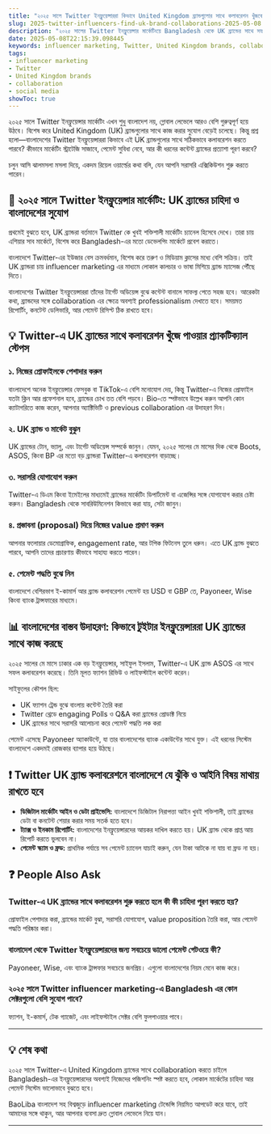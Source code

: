 ```yaml
---
title: "২০২৫ সালে Twitter ইনফ্লুয়েন্সাররা কিভাবে United Kingdom ব্র্যান্ডগুলোর সাথে কলাবরেশন খুঁজবে: Bangladesh দৃষ্টিভঙ্গি"
slug: 2025-twitter-influencers-find-uk-brand-collaborations-2025-05-08
description: "২০২৫ সালের Twitter ইনফ্লুয়েন্সার মার্কেটিংয়ে Bangladesh থেকে UK ব্র্যান্ডের সাথে সফল কলাবরেশন করার স্ট্রাটেজি, স্থানীয় পেমেন্ট পদ্ধতি, ও বাস্তব উদাহরণ নিয়ে বিশদ আলোচনা।"
date: 2025-05-08T22:15:39.098445
keywords: influencer marketing, Twitter, United Kingdom brands, collaboration, social media
tags:
- influencer marketing
- Twitter
- United Kingdom brands
- collaboration
- social media
showToc: true
---
```


২০২৫ সালে Twitter ইনফ্লুয়েন্সার মার্কেটিং এখন শুধু বাংলাদেশ নয়, গ্লোবাল লেভেলে আরও বেশি গুরুত্বপূর্ণ হয়ে উঠবে। বিশেষ করে United Kingdom (UK) ব্র্যান্ডগুলোর সাথে কাজ করার সুযোগ বেড়েই চলেছে। কিন্তু প্রশ্ন হলো—বাংলাদেশের Twitter ইনফ্লুয়েন্সাররা কিভাবে এই UK ব্র্যান্ডগুলোর সাথে সঠিকভাবে কলাবরেশন করতে পারবে? কীভাবে মার্কেটিং স্ট্রাটেজি সাজাবে, পেমেন্ট সুবিধা নেবে, আর কী ধরনের কন্টেন্ট ব্র্যান্ডের প্রত্যাশা পূরণ করবে?

চলুন আসি ঝালমসলা মসলা দিয়ে, একদম রিয়েল ওয়ার্ল্ডের কথা বলি, যেন আপনি সরাসরি এক্সিকিউশন শুরু করতে পারেন।

## 📢 ২০২৫ সালে Twitter ইনফ্লুয়েন্সার মার্কেটিং: UK ব্র্যান্ডের চাহিদা ও বাংলাদেশের সুযোগ

প্রথমেই বুঝতে হবে, UK ব্র্যান্ডরা বর্তমানে Twitter কে খুবই শক্তিশালী মার্কেটিং চ্যানেল হিসেবে দেখে। তারা চায় এশিয়ার সাব মার্কেটে, বিশেষ করে Bangladesh-এর মতো ডেভেলপিং মার্কেটে প্রবেশ করাতে।

বাংলাদেশে Twitter-এর ইউজার বেস ক্রমবর্ধমান, বিশেষ করে তরুণ ও মিডিয়াম ক্লাসের মধ্যে বেশি সক্রিয়। তাই UK ব্র্যান্ডরা চায় influencer marketing এর মাধ্যমে লোকাল কালচার ও ভাষা মিশিয়ে ব্র্যান্ড ম্যাসেজ পৌঁছে দিতে। 

বাংলাদেশের Twitter ইনফ্লুয়েন্সাররা তাঁদের টার্গেট অডিয়েন্স বুঝে কন্টেন্ট বানালে সাফল্য পেতে সহজ হবে। আরেকটা কথা, ব্র্যান্ডদের সঙ্গে collaboration এর ক্ষেত্রে অবশ্যই professionalism দেখাতে হবে। সময়মত রিপোর্টিং, কনটেন্ট ডেলিভারি, আর পেমেন্ট রিসিপ্ট ঠিক রাখতে হবে।

## 💡 Twitter-এ UK ব্র্যান্ডের সাথে কলাবরেশন খুঁজে পাওয়ার প্র্যাকটিক্যাল স্টেপস

### ১. নিজের প্রোফাইলকে পেশাদার করুন

বাংলাদেশে অনেক ইনফ্লুয়েন্সার ফেসবুক বা TikTok-এ বেশি মনোযোগ দেয়, কিন্তু Twitter-এ নিজের প্রোফাইল যতটা ক্লিন আর প্রফেশনাল হবে, ব্র্যান্ডের চোখ তত বেশি পড়বে। Bio-তে স্পষ্টভাবে উল্লেখ করুন আপনি কোন ক্যাটাগরিতে কাজ করেন, আপনার অ্যাক্টিভিটি ও previous collaboration এর উদাহরণ দিন।

### ২. UK ব্র্যান্ড ও মার্কেট বুঝুন

UK ব্র্যান্ডের টোন, ভ্যালু, এবং টার্গেট অডিয়েন্স সম্পর্কে জানুন। যেমন, ২০২৫ সালের মে মাসের দিক থেকে Boots, ASOS, কিংবা BP এর মতো বড় ব্র্যান্ডরা Twitter-এ কলাবরেশন বাড়াচ্ছে।

### ৩. সরাসরি যোগাযোগ করুন

Twitter-এ ডিএম কিংবা ইমেইলের মাধ্যমেই ব্র্যান্ডের মার্কেটিং ডিপার্টমেন্ট বা এজেন্সির সঙ্গে যোগাযোগ করার চেষ্টা করুন। Bangladesh থেকে সাবরিউমিনেশন কিভাবে করা যায়, সেটা জানুন।

### ৪. প্রস্তাবনা (proposal) দিয়ে নিজের value প্রমাণ করুন

আপনার ফলোয়ার ডেমোগ্রাফিক, engagement rate, আর টপিক ফিটনেস তুলে ধরুন। এতে UK ব্র্যান্ড বুঝতে পারবে, আপনি তাদের প্রচারণায় কীভাবে সাহায্য করতে পারেন।

### ৫. পেমেন্ট পদ্ধতি বুঝে নিন

বাংলাদেশে বেশিরভাগ ই-কামার্স আর ব্র্যান্ড কলাবরেশন পেমেন্ট হয় USD বা GBP তে, Payoneer, Wise কিংবা ব্যাংক ট্রান্সফারের মাধ্যমে।

## 📊 বাংলাদেশের বাস্তব উদাহরণ: কিভাবে টুইটার ইনফ্লুয়েন্সাররা UK ব্র্যান্ডের সাথে কাজ করছে

২০২৫ সালের মে মাসে ঢাকার এক বড় ইনফ্লুয়েন্সার, সাইফুল ইসলাম, Twitter-এ UK ব্র্যান্ড ASOS এর সাথে সফল কলাবরেশন করেছে। তিনি মূলত ফ্যাশন রিভিউ ও লাইফস্টাইল কন্টেন্ট করেন। 

সাইফুলের কৌশল ছিল:

- UK ফ্যাশন ট্রেন্ড বুঝে বাংলায় কন্টেন্ট তৈরি করা
- Twitter থ্রেডে engaging Polls ও Q&A করা ব্র্যান্ডের প্রোডাক্ট নিয়ে
- UK ব্র্যান্ডের সাথে সরাসরি আলোচনা করে পেমেন্ট পদ্ধতি লক করা

পেমেন্ট এসেছে Payoneer অ্যাকাউন্টে, যা তার বাংলাদেশের ব্যাংক একাউন্টের সাথে যুক্ত। এই ধরনের সিস্টেম বাংলাদেশে একদমই রোজকার ব্যাপার হয়ে উঠছে।

## ❗ Twitter UK ব্র্যান্ড কলাবরেশনে বাংলাদেশে যে ঝুঁকি ও আইনি বিষয় মাথায় রাখতে হবে

- **ডিজিটাল মার্কেটিং আইন ও ডেটা প্রাইভেসি:** বাংলাদেশে ডিজিটাল নিরাপত্তা আইন খুবই শক্তিশালী, তাই ব্র্যান্ডের ডেটা বা কনটেন্ট শেয়ার করার সময় সতর্ক হতে হবে।
- **ট্যাক্স ও ইনকাম রিপোর্টিং:** বাংলাদেশের ইনফ্লুয়েন্সারদের আয়কর দাখিল করতে হয়। UK ব্র্যান্ড থেকে প্রাপ্ত আয় রিপোর্ট করতে ভুলবেন না।
- **পেমেন্ট স্ক্যাম ও ফ্রড:** প্রাথমিক পর্যায়ে সব পেমেন্ট চ্যানেল যাচাই করুন, যেন টাকা আটকে না যায় বা ফ্রড না হয়।

## ❓ People Also Ask

### Twitter-এ UK ব্র্যান্ডের সাথে কলাবরেশন শুরু করতে হলে কী কী চাহিদা পূরণ করতে হয়?

প্রোফাইল পেশাদার করা, ব্র্যান্ডের মার্কেট বুঝা, সরাসরি যোগাযোগ, value proposition তৈরি করা, আর পেমেন্ট পদ্ধতি পরিষ্কার করা।

### বাংলাদেশ থেকে Twitter ইনফ্লুয়েন্সারদের জন্য সবচেয়ে ভালো পেমেন্ট গেটওয়ে কী?

Payoneer, Wise, এবং ব্যাংক ট্রান্সফার সবচেয়ে জনপ্রিয়। এগুলো বাংলাদেশের নিয়ম মেনে কাজ করে।

### ২০২৫ সালে Twitter influencer marketing-এ Bangladesh এর কোন সেক্টরগুলো বেশি সুযোগ পাবে?

ফ্যাশন, ই-কমার্স, টেক গ্যাজেট, এবং লাইফস্টাইল সেক্টর বেশি ফুলপাওয়ার পাবে।

---

## 💡 শেষ কথা

২০২৫ সালে Twitter-এ United Kingdom ব্র্যান্ডের সাথে collaboration করতে চাইলে Bangladesh-এর ইনফ্লুয়েন্সারদের অবশ্যই নিজেদের পজিশনিং স্পষ্ট করতে হবে, লোকাল মার্কেটের চাহিদা আর পেমেন্ট সিস্টেম ভালোভাবে বুঝতে হবে। 

BaoLiba বাংলাদেশ সহ বিশ্বজুড়ে influencer marketing টেন্ডেন্সি নিয়মিত আপডেট করে যাবে, তাই আমাদের সঙ্গে থাকুন, আর আপনার ব্যবসা দ্রুত গ্লোবাল লেভেলে নিয়ে যান।

---